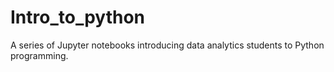# Intro_to_python
A series of Jupyter notebooks introducing data analytics students to Python programming.

